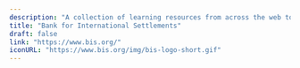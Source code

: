```yaml
---
description: "A collection of learning resources from across the web to help you skill up while at home"
title: "Bank for International Settlements"
draft: false
link: "https://www.bis.org/"
iconURL: "https://www.bis.org/img/bis-logo-short.gif"
---
```

